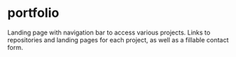 # portfolio
Landing page with navigation bar to access various projects. Links to repositories and landing pages for each project, as well as a fillable contact form.

